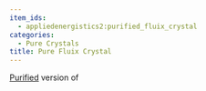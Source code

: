 ```yaml
---
item_ids:
  - appliedenergistics2:purified_fluix_crystal
categories:
  - Pure Crystals
title: Pure Fluix Crystal
---
```


[Purified](crystal-purification.md) version of <ItemLink
id="appliedenergistics2:fluix_crystal"/>

